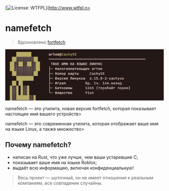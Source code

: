 [![License: WTFPL](https://img.shields.io/badge/License-WTFPL-brightgreen.svg)](http://www.wtfpl.n>

# namefetch
> Вдохновлено [fortfetch](https://github.com/progzone122/fortfetch)

![image](https://github.com/OverLessArtem/namefetch/blob/main/image.png?raw=true)

namefetch — это утилита, новая версия fortfetch, которая показывает настоящее имя вашего устройств>

namefetch — это современная утилита, которая отображает ваше имя на языке Linux, а также множество>

## Почему namefetch?
- написан на Rust, что уже лучше, чем ваши устаревшие C;
- показывает ваше имя на языке Roblox;
- выдаёт всю информацию, включая конфиденциальную!

> Весь проект — шуточный, он не имеет отношения к реальным компаниям, все совпадения случайны.

